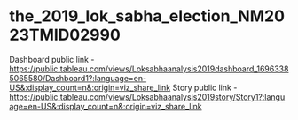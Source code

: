 # the_2019_lok_sabha_election_NM2023TMID02990


Dashboard public link - https://public.tableau.com/views/Loksabhaanalysis2019dashboard_16963385065580/Dashboard1?:language=en-US&:display_count=n&:origin=viz_share_link
Story public link - https://public.tableau.com/views/Loksabhaanalysis2019story/Story1?:language=en-US&:display_count=n&:origin=viz_share_link
